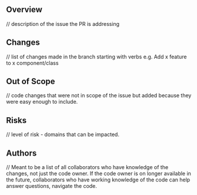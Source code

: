 ## Overview
// description of the issue the PR is addressing

## Changes
// list of changes made in the branch starting with verbs e.g. Add x feature to x component/class

## Out of Scope
// code changes that were not in scope of the issue but added because they were easy enough to include.

## Risks
// level of risk - domains that can be impacted.

## Authors
 // Meant to be a list of all collaborators who have knowledge of the changes, not just the code owner. If the code owner is on longer available in the future, collaborators who have working knowledge of the code can help answer questions, navigate the code.
